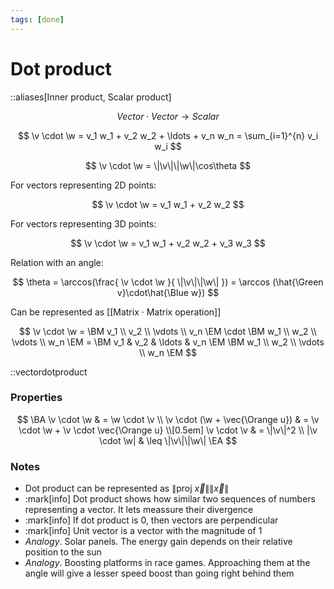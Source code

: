 ```yaml
---
tags: [done]
---
```


# Dot product

::aliases[Inner product, Scalar product]

$$
	Vector \cdot Vector \to Scalar
$$

$$
	\v \cdot \w
	=
	v_1 w_1 + v_2 w_2 + \ldots + v_n w_n
	=
	\sum_{i=1}^{n} v_i w_i
$$

$$
	\v \cdot \w = \|\v\|\|\w\|\cos\theta
$$

For vectors representing 2D points:

$$
	\v \cdot \w = v_1 w_1 + v_2 w_2
$$

For vectors representing 3D points:

$$
	\v \cdot \w = v_1 w_1 + v_2 w_2 + v_3 w_3
$$

Relation with an angle:

$$
	\theta = \arccos(\frac{
		\v \cdot \w
	}{
		\|\v\|\|\w\|
	}) = \arccos (\hat{\Green v}\cdot\hat{\Blue w})
$$

Can be represented as [[Matrix · Matrix operation]]

$$
	\v \cdot \w =
	\BM v_1 \\ v_2 \\ \vdots \\ v_n \EM
	\cdot
	\BM	w_1 \\ w_2 \\ \vdots \\ w_n \EM
	=
	\BM
		v_1 & v_2 & \ldots & v_n
	\EM
	\BM
		w_1 \\ w_2 \\ \vdots \\ w_n
	\EM
$$

::vectordotproduct

### Properties

$$
\BA
	\v \cdot \w & = \w \cdot \v \\
	\v \cdot (\w + \vec{\Orange u}) & = \v \cdot \w + \v \cdot \vec{\Orange u} \\[0.5em]
	\v \cdot \v & = \|\v\|^2 \\
	|\v \cdot \w| & \leq \|\v\|\|\w\|
\EA
$$

### Notes

- Dot product can be represented as $\|\text{proj} \ \vec{x}\| \|\vec{x}\|$
- :mark[info] Dot product shows how similar two sequences of numbers representing a vector. It lets meassure their divergence
- :mark[info] If dot product is 0, then vectors are perpendicular
- :mark[info] Unit vector is a vector with the magnitude of 1
- _Analogy_. Solar panels. The energy gain depends on their relative position to the sun
- _Analogy_. Boosting platforms in race games. Approaching them at the angle will give a lesser speed boost than going right behind them
